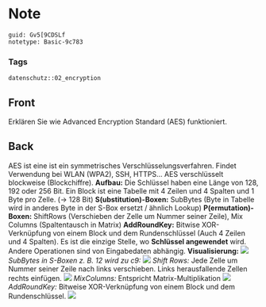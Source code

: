 # Note
```
guid: Gv5[9CDSLf
notetype: Basic-9c783
```

### Tags
```
datenschutz::02_encryption
```

## Front
Erklären Sie wie Advanced Encryption Standard (AES) funktioniert.

## Back
AES ist eine ist ein symmetrisches Verschlüsselungsverfahren.
Findet Verwendung bei WLAN (WPA2), SSH, HTTPS... AES verschlüsselt
blockweise (Blockchiffre). <b>Aufbau:</b> Die Schlüssel haben eine
Länge von 128, 192 oder 256 Bit. Ein Block ist eine Tabelle mit 4
Zeilen und 4 Spalten und 1 Byte pro Zelle. (-> 128 Bit)
<b>S(ubstitution)-Boxen:</b> SubBytes (Byte in Tabelle wird in
anderes Byte in der S-Box ersetzt / ähnlich Lookup)
<b>P(ermutation)-Boxen:</b> ShiftRows (Verschieben der Zelle um
Nummer seiner Zeile), Mix Columns (Spaltentausch in Matrix)
<b>AddRoundKey:</b> Bitwise XOR-Verknüpfung von einem Block und dem
Rundenschlüssel (Auch 4 Zeilen und 4 Spalten). Es ist die einzige
Stelle, wo <b>Schlüssel angewendet</b> wird. Andere Operationen
sind von Eingabedaten abhängig. <b>Visualisierung:</b> <img src="paste-b40e92b4eeb05201c0de5d0421d738534f131fdb.jpg"> <i>SubBytes
in S-Boxen z. B. 12 wird zu c9: <img src="paste-54c2f5871fa883b04e02ebc8b7bbaa32f7b81ca4.jpg"> Shift
Rows:</i> Jede Zelle um Nummer seiner Zeile nach links verschieben.
Links herausfallende Zellen rechts einfügen. <img src="paste-6a62d1fb5c9a1e5042654f2fea65b5801181e6ed.jpg">
<i>MixColumns:</i> Entspricht Matrix-Multiplikation <img src="paste-d6175aaadd618ffa5ded547147a9e546961254c1.jpg">
<i>AddRoundKey:</i> Bitweise XOR-Verknüpfung von einem Block und
dem Rundenschlüssel. <img src="paste-08663fa9169311e6e0f14dbca5f8ea0bd7cbec8e.jpg">
